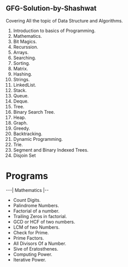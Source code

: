 ## GFG-Solution-by-Shashwat


Covering All the topic of Data Structure and Algorithms.

1. Introduction to basics of Programming.
2. Mathematics.
3. Bit Magics.
4. Recurssion.
5. Arrays.
6. Searching.
7. Sorting.
8. Matrix.
9. Hashing.
10. Strings.
11. LinkedList.
12. Stack.
13. Queue.
14. Deque.
15. Tree.
16. Binary Search Tree.
17. Heap.
18. Graph.
19. Greedy.
20. Backtracking.
21. Dynamic Programming.
22. Trie.
23. Segment and Binary Indexed Trees.
24. Disjoin Set



# Programs
 ---| Mathematics |--
 
 * Count Digits.
 * Palindrome Numbers.
 * Factorial of a number.
 * Trailing Zeros in factorial.
 * GCD or HCF of two numbers.
 * LCM of two Numbers.
 * Check for Prime.
 * Prime Factors.
 * All Divisors Of a Number.
 * Sive of Eratosthenes.
 * Computing Power.
 * Iterative Power.

